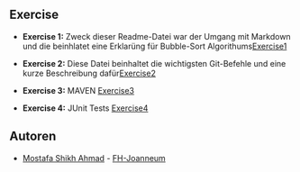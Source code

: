 ## Exercise

- **Exercise 1:** Zweck dieser Readme-Datei war der Umgang mit Markdown und die beinhlatet eine Erklarüng für Bubble-Sort Algorithums[Exercise1](./Exercise1.md)
- **Exercise 2:** Diese Datei beinhaltet die wichtigsten Git-Befehle und eine kurze Beschreibung dafür[Exercise2](./Exercise2.md)
- **Exercise 3:** MAVEN [Exercise3](./Exercise3.md)

- **Exercise 4:** JUnit Tests [Exercise4](./Exercise4.md)

## Autoren

- [Mostafa Shikh Ahmad](https://github.com/MostafaSchick2001) - [FH-Joanneum](https://www.fh-joanneum.at/)

